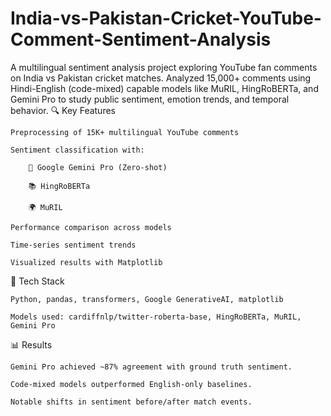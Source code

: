 # India-vs-Pakistan-Cricket-YouTube-Comment-Sentiment-Analysis

A multilingual sentiment analysis project exploring YouTube fan comments on India vs Pakistan cricket matches. Analyzed 15,000+ comments using Hindi-English (code-mixed) capable models like MuRIL, HingRoBERTa, and Gemini Pro to study public sentiment, emotion trends, and temporal behavior.
🔍 Key Features

    Preprocessing of 15K+ multilingual YouTube comments

    Sentiment classification with:

        🤖 Google Gemini Pro (Zero-shot)

        📚 HingRoBERTa

        🌍 MuRIL

    Performance comparison across models

    Time-series sentiment trends

    Visualized results with Matplotlib

🧰 Tech Stack

    Python, pandas, transformers, Google GenerativeAI, matplotlib

    Models used: cardiffnlp/twitter-roberta-base, HingRoBERTa, MuRIL, Gemini Pro

📊 Results

    Gemini Pro achieved ~87% agreement with ground truth sentiment.

    Code-mixed models outperformed English-only baselines.

    Notable shifts in sentiment before/after match events.

